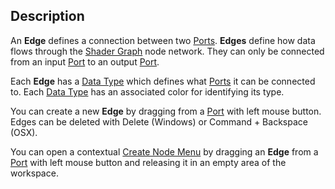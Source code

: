 ## Description

An **Edge** defines a connection between two [Ports](https://github.com/Unity-Technologies/ShaderGraph/wiki/Port). **Edges** define how data flows through the [Shader Graph](https://github.com/Unity-Technologies/ShaderGraph/wiki/Shader-Graph) node network. They can only be connected from an input [Port](https://github.com/Unity-Technologies/ShaderGraph/wiki/Port) to an output [Port](https://github.com/Unity-Technologies/ShaderGraph/wiki/Port).

Each **Edge** has a [Data Type](https://github.com/Unity-Technologies/ShaderGraph/wiki/Data-Types) which defines what [Ports](https://github.com/Unity-Technologies/ShaderGraph/wiki/Port) it can be connected to. Each [Data Type](https://github.com/Unity-Technologies/ShaderGraph/wiki/Data-Types) has an associated color for identifying its type.

You can create a new **Edge** by dragging from a [Port](https://github.com/Unity-Technologies/ShaderGraph/wiki/Port) with left mouse button. Edges can be deleted with Delete (Windows) or Command + Backspace (OSX).

You can open a contextual [Create Node Menu](https://github.com/Unity-Technologies/ShaderGraph/wiki/Create-Node-Menu) by dragging an **Edge** from a [Port](https://github.com/Unity-Technologies/ShaderGraph/wiki/Port) with left mouse button and releasing it in an empty area of the workspace.